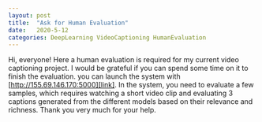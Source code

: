 ```yaml
---
layout: post
title:  "Ask for Human Evaluation"
date:   2020-5-12
categories: DeepLearning VideoCaptioning HumanEvaluation
---
```



Hi, everyone! Here a human evaluation is required for my current video captioning project. I would be grateful if you can spend some time on it to finish the evaluation. you can launch the system with [http://155.69.146.170:5000][link]. In the system, you need to evaluate a few samples, which requires watching a short video clip and evaluating 3 captions generated from the different models based on their relevance and richness. Thank you very much for your help.

[link]: http://155.69.146.170:5000
